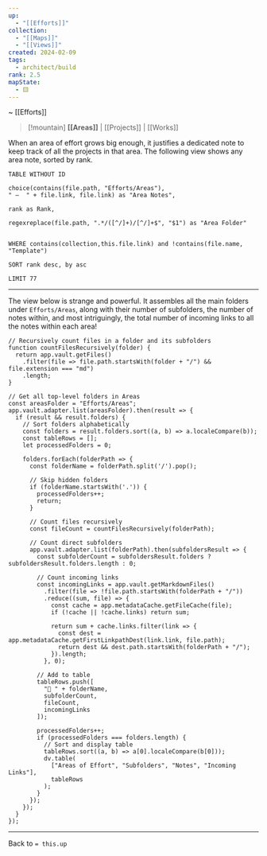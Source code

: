 ```yaml
---
up:
  - "[[Efforts]]"
collection:
  - "[[Maps]]"
  - "[[Views]]"
created: 2024-02-09
tags:
  - architect/build
rank: 2.5
mapState:
  - 🟨
---
```

~ [[Efforts]]

> [!mountain] **[[Areas]]** | [[Projects]] | [[Works]] 

When an area of effort grows big enough, it justifies a dedicated note to keep track of all the projects in that area. The following view shows any area note, sorted by rank.

```dataview
TABLE WITHOUT ID 

choice(contains(file.path, "Efforts/Areas"), 
" –  " + file.link, file.link) as "Area Notes", 

rank as Rank,

regexreplace(file.path, ".*/([^/]+)/[^/]+$", "$1") as "Area Folder"


WHERE contains(collection,this.file.link) and !contains(file.name, "Template") 

SORT rank desc, by asc

LIMIT 77
```

---

The view below is strange and powerful. It assembles all the main folders under `Efforts/Areas`, along with their number of subfolders, the number of notes within, and most intriguingly, the total number of incoming links to all the notes within each area!

```dataviewjs
// Recursively count files in a folder and its subfolders
function countFilesRecursively(folder) {
  return app.vault.getFiles()
    .filter(file => file.path.startsWith(folder + "/") && file.extension === "md")
    .length;
}

// Get all top-level folders in Areas
const areasFolder = "Efforts/Areas";
app.vault.adapter.list(areasFolder).then(result => {
  if (result && result.folders) {
    // Sort folders alphabetically
    const folders = result.folders.sort((a, b) => a.localeCompare(b));
    const tableRows = [];
    let processedFolders = 0;
    
    folders.forEach(folderPath => {
      const folderName = folderPath.split('/').pop();
      
      // Skip hidden folders
      if (folderName.startsWith('.')) {
        processedFolders++;
        return;
      }
      
      // Count files recursively
      const fileCount = countFilesRecursively(folderPath);
      
      // Count direct subfolders
      app.vault.adapter.list(folderPath).then(subfoldersResult => {
        const subfolderCount = subfoldersResult.folders ? subfoldersResult.folders.length : 0;
        
        // Count incoming links
        const incomingLinks = app.vault.getMarkdownFiles()
          .filter(file => !file.path.startsWith(folderPath + "/"))
          .reduce((sum, file) => {
            const cache = app.metadataCache.getFileCache(file);
            if (!cache || !cache.links) return sum;
            
            return sum + cache.links.filter(link => {
              const dest = app.metadataCache.getFirstLinkpathDest(link.link, file.path);
              return dest && dest.path.startsWith(folderPath + "/");
            }).length;
          }, 0);
        
        // Add to table
        tableRows.push([
          "🔋 " + folderName,
          subfolderCount,
          fileCount,
          incomingLinks
        ]);
        
        processedFolders++;
        if (processedFolders === folders.length) {
          // Sort and display table
          tableRows.sort((a, b) => a[0].localeCompare(b[0]));
          dv.table(
            ["Areas of Effort", "Subfolders", "Notes", "Incoming Links"],
            tableRows
          );
        }
      });
    });
  }
});
```


---


Back to `= this.up`
